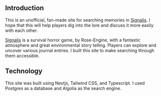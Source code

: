 ## Introduction

This is an unofficial, fan-made site for searching memories in [Signalis](https://store.steampowered.com/app/1262350/SIGNALIS/). I hope that this will help players dig into the lore and discuss it more easily with each other.

[Signalis](https://store.steampowered.com/app/1262350/SIGNALIS/) is a survival horror game, by Rose-Engine, with a fantastic atmosphere and great environmental story telling. Players can explore and uncover various journal entries. I built this site to make searching through them accessible.

## Technology

This site was built using Nextjs, Tailwind CSS, and Typescript. I used Postgres as a database and Algolia as the search engine.